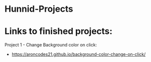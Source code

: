 # Hunnid-Projects

# Links to finished projects:

Project 1 - Change Background color on click:
  - https://aroncodes21.github.io/background-color-change-on-click/
